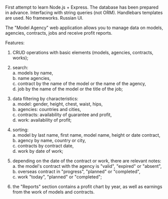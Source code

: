 First attempt to learn Node.js + Express. The database has been prepared in advance. Interfacing with string queries (not ORM). Handlebars templates are used. No frameworks. Russian UI.

The "Model Agency" web application allows you to manage data on models, agencies, contracts, jobs and receive profit reports.

Features:

1) CRUD operations with basic elements (models, agencies,
contracts, works);

2) search:<br>
a. models by name,<br>
b. name agencies,<br>
c. contract by the name of the model or the name of the agency,<br>
d. job by the name of the model or the title of the job;

3) data filtering by characteristics:<br>
a. model: gender, height, chest, waist, hips,<br>
b. agencies: countries and cities,<br>
c. contracts: availability of guarantee and profit,<br>
d. work: availability of profit;

4) sorting:<br>
a. model by last name, first name, model name, height or date contract,<br>
b. agency by name, country or city,<br>
c. contracts by contract date,<br>
d. work by date of work;

5) depending on the date of the contract or work, there are relevant notes:<br>
a. the model's contract with the agency is "valid", "expired" or "absent",<br>
b. overseas contract in "progress", "planned" or "completed",<br>
c. work "today", "planned" or "completed";

6) the "Reports" section contains a profit chart by year, as well as
earnings from the work of models and contracts.
